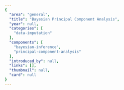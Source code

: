 ```yaml
---
{
  "area": "general",
  "title": "Bayesian Principal Component Analysis",
  "year": null,
  "categories": [
    "data-imputation"
  ],
  "components": [
    "bayesian-inference",
    "principal-component-analysis"
  ],
  "introduced_by": null,
  "links": [],
  "thumbnail": null,
  "card": null
}
---
```


